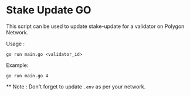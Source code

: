 # Stake Update GO

This script can be used to update stake-update for a validator on Polygon Network.

Usage :
```
go run main.go <validator_id>
```

Example:
```
go run main.go 4
```
** Note : Don't forget to update `.env` as per your network. 

